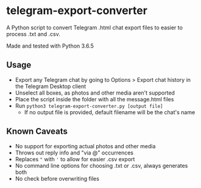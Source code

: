 # telegram-export-converter
A Python script to convert Telegram .html chat export files to easier to process .txt and .csv.

Made and tested with Python 3.6.5

## Usage
- Export any Telegram chat by going to Options > Export chat history in the Telegram Desktop client
- Unselect all boxes, as photos and other media aren't supported
- Place the script inside the folder with all the message.html files
- Run `python3 telegram-export-converter.py [output file]`
    - If no output file is provided, default filename will be the chat's name

## Known Caveats
- No support for exporting actual photos and other media
- Throws out reply info and "via @" occurrences
- Replaces `"` with `'` to allow for easier .csv export
- No command line options for choosing .txt or .csv, always generates both
- No check before overwriting files